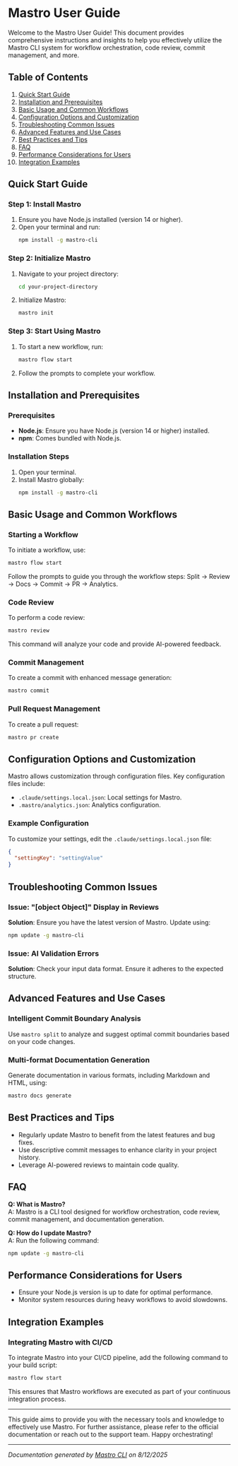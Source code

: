 <!---
This file was automatically generated by Mastro CLI
Generated on: 2025-08-12T04:33:00.396Z
Document type: user-guide
Title: User Guide
References: lib/index.js, lib/index.js.map, lib/commands/docs/index.js, lib/commands/docs/index.js.map, lib/types/index.js, lib/types/index.js.map, src/index.ts, src/commands/docs/index.ts, src/types/index.ts, .claude/settings.local.json, .mastro/analytics.json, lib/commands/config.d.ts, lib/commands/config.d.ts.map, lib/commands/config.js, lib/commands/config.js.map, lib/commands/config/init.d.ts, lib/commands/config/init.d.ts.map, lib/commands/config/init.js, lib/commands/config/init.js.map, lib/commands/config/interactive.d.ts, lib/commands/config/interactive.d.ts.map, lib/commands/config/interactive.js, lib/commands/config/interactive.js.map, lib/lib/config.d.ts, lib/lib/config.d.ts.map, lib/lib/config.js, lib/lib/config.js.map, mastro-vscode/.eslintrc.json, mastro-vscode/package-lock.json, mastro-vscode/package.json, mastro-vscode/tsconfig.json, src/commands/config.ts, src/commands/config/init.ts, src/commands/config/interactive.ts, src/lib/config.ts

To prevent this file from being overwritten, add custom content
between the CUSTOM_START and CUSTOM_END markers below.
--->

# Mastro User Guide

Welcome to the Mastro User Guide! This document provides comprehensive instructions and insights to help you effectively utilize the Mastro CLI system for workflow orchestration, code review, commit management, and more.

## Table of Contents
1. [Quick Start Guide](#quick-start-guide)
2. [Installation and Prerequisites](#installation-and-prerequisites)
3. [Basic Usage and Common Workflows](#basic-usage-and-common-workflows)
4. [Configuration Options and Customization](#configuration-options-and-customization)
5. [Troubleshooting Common Issues](#troubleshooting-common-issues)
6. [Advanced Features and Use Cases](#advanced-features-and-use-cases)
7. [Best Practices and Tips](#best-practices-and-tips)
8. [FAQ](#faq)
9. [Performance Considerations for Users](#performance-considerations-for-users)
10. [Integration Examples](#integration-examples)

## Quick Start Guide

### Step 1: Install Mastro
1. Ensure you have Node.js installed (version 14 or higher).
2. Open your terminal and run:
   ```bash
   npm install -g mastro-cli
   ```

### Step 2: Initialize Mastro
1. Navigate to your project directory:
   ```bash
   cd your-project-directory
   ```
2. Initialize Mastro:
   ```bash
   mastro init
   ```

### Step 3: Start Using Mastro
1. To start a new workflow, run:
   ```bash
   mastro flow start
   ```
2. Follow the prompts to complete your workflow.

## Installation and Prerequisites

### Prerequisites
- **Node.js**: Ensure you have Node.js (version 14 or higher) installed.
- **npm**: Comes bundled with Node.js.

### Installation Steps
1. Open your terminal.
2. Install Mastro globally:
   ```bash
   npm install -g mastro-cli
   ```

## Basic Usage and Common Workflows

### Starting a Workflow
To initiate a workflow, use:
```bash
mastro flow start
```
Follow the prompts to guide you through the workflow steps: Split → Review → Docs → Commit → PR → Analytics.

### Code Review
To perform a code review:
```bash
mastro review
```
This command will analyze your code and provide AI-powered feedback.

### Commit Management
To create a commit with enhanced message generation:
```bash
mastro commit
```

### Pull Request Management
To create a pull request:
```bash
mastro pr create
```

## Configuration Options and Customization

Mastro allows customization through configuration files. Key configuration files include:
- `.claude/settings.local.json`: Local settings for Mastro.
- `.mastro/analytics.json`: Analytics configuration.

### Example Configuration
To customize your settings, edit the `.claude/settings.local.json` file:
```json
{
  "settingKey": "settingValue"
}
```

## Troubleshooting Common Issues

### Issue: "[object Object]" Display in Reviews
**Solution**: Ensure you have the latest version of Mastro. Update using:
```bash
npm update -g mastro-cli
```

### Issue: AI Validation Errors
**Solution**: Check your input data format. Ensure it adheres to the expected structure.

## Advanced Features and Use Cases

### Intelligent Commit Boundary Analysis
Use `mastro split` to analyze and suggest optimal commit boundaries based on your code changes.

### Multi-format Documentation Generation
Generate documentation in various formats, including Markdown and HTML, using:
```bash
mastro docs generate
```

## Best Practices and Tips

- Regularly update Mastro to benefit from the latest features and bug fixes.
- Use descriptive commit messages to enhance clarity in your project history.
- Leverage AI-powered reviews to maintain code quality.

## FAQ

**Q: What is Mastro?**  
A: Mastro is a CLI tool designed for workflow orchestration, code review, commit management, and documentation generation.

**Q: How do I update Mastro?**  
A: Run the following command:
```bash
npm update -g mastro-cli
```

## Performance Considerations for Users

- Ensure your Node.js version is up to date for optimal performance.
- Monitor system resources during heavy workflows to avoid slowdowns.

## Integration Examples

### Integrating Mastro with CI/CD
To integrate Mastro into your CI/CD pipeline, add the following command to your build script:
```bash
mastro flow start
```
This ensures that Mastro workflows are executed as part of your continuous integration process.

---

This guide aims to provide you with the necessary tools and knowledge to effectively use Mastro. For further assistance, please refer to the official documentation or reach out to the support team. Happy orchestrating!

---

<!-- CUSTOM_START -->
<!-- Add your custom content here - it will be preserved during regeneration -->
<!-- CUSTOM_END -->

*Documentation generated by [Mastro CLI](https://github.com/your-org/mastro) on 8/12/2025*